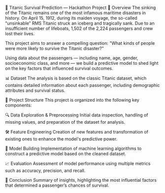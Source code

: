 🚢 Titanic Survival Prediction — Hackathon Project
🧭 Overview
The sinking of the Titanic remains one of the most infamous maritime disasters in history. On April 15, 1912, during its maiden voyage, the so-called “unsinkable” RMS Titanic struck an iceberg and tragically sank. Due to an insufficient number of lifeboats, 1,502 of the 2,224 passengers and crew lost their lives.

This project aims to answer a compelling question:
"What kinds of people were more likely to survive the Titanic disaster?"

Using data about the passengers — including name, age, gender, socioeconomic class, and more — we build a predictive model to shed light on the key factors that influenced survival outcomes.

📊 Dataset
The analysis is based on the classic Titanic dataset, which contains detailed information about each passenger, including demographic attributes and survival status.

🧱 Project Structure
This project is organized into the following key components:

🔍 Data Exploration & Preprocessing
Initial data inspection, handling of missing values, and preparation of the dataset for analysis.

🛠️ Feature Engineering
Creation of new features and transformation of existing ones to enhance the model's predictive power.

🧠 Model Building
Implementation of machine learning algorithms to construct a predictive model based on the cleaned dataset.

📈 Evaluation
Assessment of model performance using multiple metrics such as accuracy, precision, and recall.

📌 Conclusion
Summary of insights, highlighting the most influential factors that determined a passenger’s chances of survival.
